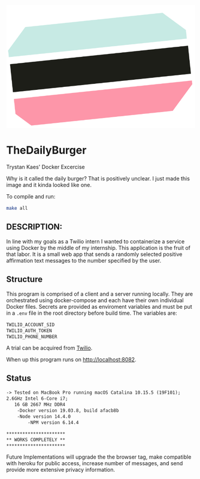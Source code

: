 ![Daily Burger Logo](./client/src/affirmLogo.svg?raw=true "Title")
# TheDailyBurger
Trystan Kaes' Docker Excercise 

Why is it called the daily burger? That is positively unclear. I just made this image and it kinda looked like one.

To compile and run:
```sh
make all
```

## DESCRIPTION:
In line with my goals as a Twilio intern I wanted to containerize a 
service using Docker by the middle of my internship. This application is 
the fruit of that labor. It is a small web app that sends a randomly selected 
positive affirmation text messages to the number specified by the user.

## Structure
This program is comprised of a client and a server running locally. They
are orchestrated using docker-compose and each have their own individual 
Docker files. Secrets are provided as enviroment variables and must be put in
a `.env` file in the root directory before build time. The variables are:
```
TWILIO_ACCOUNT_SID
TWILIO_AUTH_TOKEN
TWILIO_PHONE_NUMBER
```
A trial can be acquired from [Twilio](https://www.twilio.com/try-twilio).

When up this program runs on [http://localhost:8082](http://localhost:8082).

## Status
```
-> Tested on MacBook Pro running macOS Catalina 10.15.5 (19F101); 2.6GHz Intel 6-Core i7;
   16 GB 2667 MHz DDR4
	-Docker version 19.03.8, build afacb8b
	-Node version 14.4.0
    	-NPM version 6.14.4
```
```
**********************
** WORKS COMPLETELY **
**********************
```
Future Implementations will upgrade the the browser tag, make compatible with heroku for public access, increase number of messages, and send provide more extensive privacy information.
